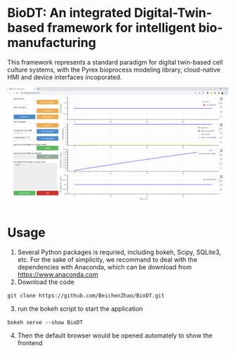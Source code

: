 # BioDT: An integrated Digital-Twin-based framework for intelligent bio-manufacturing
This framework represents a standard paradigm for digital twin-based cell culture systems, with the Pyrex bioprocess modeling library, cloud-native HMI and device interfaces incoporated.

![](screenshot.png)

# Usage
1. Several Python packages is requried, including bokeh, Scipy, SQLite3, etc. For the sake of simplicity, we recommand to deal with the dependencies with Anaconda, which can be download from https://www.anaconda.com
2. Download the code
```shell
git clone https://github.com/BeichenZhao/BioDT.git
```
3. run the bokeh script to start the application
```shell
bokeh serve --show BioDT
```
4. Then the default browser would be opened automately to show the frontend
